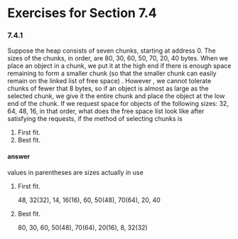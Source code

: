 # Exercises for Section 7.4### 7.4.1
Suppose the heap consists of seven chunks, starting at address 0. The sizes of the chunks, in order, are 80, 30, 60, 50, 70, 20, 40 bytes. When we place an object in a chunk, we put it at the high end if there is enough space remaining to form a smaller chunk (so that the smaller chunk can easily remain on the linked list of free space) . However , we cannot tolerate chunks of fewer that 8 bytes, so if an object is almost as large as the selected chunk, we give it the entire chunk and place the object at the low end of the chunk. If we request space for objects of the following sizes: 32, 64, 48, 16, in that order, what does the free space list look like after satisfying the requests, if the method of selecting chunks is1. First fit.   
2. Best fit.

#### answer

values in parentheses are sizes actually in use

1. First fit. 

    48, 32(32), 14, 16(16), 60, 50(48), 70(64), 20, 40
  
2. Best fit.

    80, 30, 60, 50(48), 70(64), 20(16), 8, 32(32)
